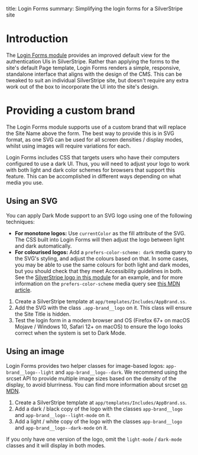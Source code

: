 title: Login Forms
summary: Simplifying the login forms for a SilverStripe site

# Introduction

The [Login Forms module](https://addons.silverstripe.org/add-ons/silverstripe/login-forms) provides an improved default
view for the authentication UIs in SilverStripe. Rather than applying the forms to the site's default Page template,
Login Forms renders a simple, responsive, standalone interface that aligns with the design of the CMS. This can be
tweaked to suit an individual SilverStripe site, but doesn't require any extra work out of the box to incorporate the UI
into the site's design.

# Providing a custom brand

The Login Forms module supports use of a custom brand that will replace the Site Name above the form. The best way to
provide this is in SVG format, as one SVG can be used for all screen densities / display modes, whilst using images will
require variations for each.

Login Forms includes CSS that targets users who have their computers configured to use a dark UI. Thus, you will need to
adjust your logo to work with both light and dark color schemes for browsers that support this feature. This can be
accomplished in different ways depending on what media you use.

## Using an SVG

You can apply Dark Mode support to an SVG logo using one of the following techniques:

- **For monotone logos:** Use `currentColor` as the fill attribute of the SVG. The CSS built into Login Forms will then
  adjust the logo between light and dark automatically.
- **For colourised logos:** Add a `prefers-color-scheme: dark` media query to the SVG's styling, and adjust the colours
  based on that. In some cases, you may be able to use the same colours for both light and dark modes, but you should
  check that they meet Accessibility guidelines in both. See the [SilverStripe logo in this module](../../themes/login-forms/templates/SilverStripeLogo.ss)
  for an example, and for more information on the `prefers-color-scheme` media query see [this MDN article](https://developer.mozilla.org/en-US/docs/Web/CSS/@media/prefers-color-scheme).

1. Create a SilverStripe template at `app/templates/Includes/AppBrand.ss`.
2. Add the SVG with the class `.app-brand__logo` on it. This class will ensure the Site Title is hidden.
3. Test the login form in a modern browser and OS (Firefox 67+ on macOS Mojave / Windows 10, Safari 12+ on macOS) to
   ensure the logo looks correct when the system is set to Dark Mode.

## Using an image

Login Forms provides two helper classes for image-based logos: `app-brand__logo--light` and `app-brand__logo--dark`. We
recommend using the srcset API to provide multiple image sizes based on the density of the display, to avoid blurriness.
You can find more information about srcset [on MDN](https://developer.mozilla.org/en-US/docs/Learn/HTML/Multimedia_and_embedding/Responsive_images#Resolution_switching_Same_size_different_resolutions).

1. Create a SilverStripe template at `app/templates/Includes/AppBrand.ss`.
2. Add a dark / black copy of the logo with the classes `app-brand__logo` and `app-brand__logo--light-mode` on it.
3. Add a light / white copy of the logo with the classes `app-brand__logo` and `app-brand__logo--dark-mode` on it.

If you only have one version of the logo, omit the `light-mode` / `dark-mode` classes and it will display in both modes.
